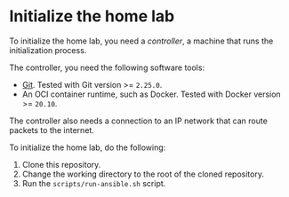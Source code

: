 # Initialize the home lab

To initialize the home lab, you need a _controller_, a machine that runs the
initialization process.

The controller, you need the following software tools:

- [Git](https://git-scm.com/). Tested with Git version >= `2.25.0`.
- An OCI container runtime, such as Docker. Tested with Docker version >= `20.10`.

The controller also needs a connection to an IP network that can route packets
to the internet.

To initialize the home lab, do the following:

1. Clone this repository.
1. Change the working directory to the root of the cloned repository.
1. Run the `scripts/run-ansible.sh` script.
